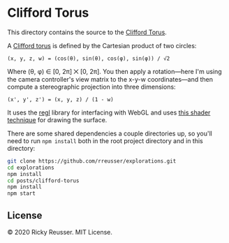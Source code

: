 # Clifford Torus

This directory contains the source to the [Clifford Torus](https://rreusser.github.io/explorations/clifford-torus/).

A [Clifford torus](https://en.wikipedia.org/wiki/Clifford_torus) is defined by the Cartesian product of two circles:

```
(x, y, z, w) = (cos(θ), sin(θ), cos(φ), sin(φ)) / √2
```

Where (θ, φ) ∈ [0, 2π] ⨉ [0, 2π]. You then apply a rotation—here I'm using the camera controller's view matrix to the x-y-w coordinates—and then compute a stereographic projection into three dimensions:

```
(x', y', z') = (x, y, z) / (1 - w)
```

It uses the [regl](https://github.com/regl-project/regl) library for interfacing with WebGL and uses [this shader technique](https://observablehq.com/@rreusser/faking-transparency-for-3d-surfaces) for drawing the surface.

There are some shared dependencies a couple directories up, so you'll need to run `npm install` both in the root project directory and in this directory:

```sh
git clone https://github.com/rreusser/explorations.git
cd explorations
npm install
cd posts/clifford-torus
npm install
npm start
```

## License

&copy; 2020 Ricky Reusser. MIT License.

